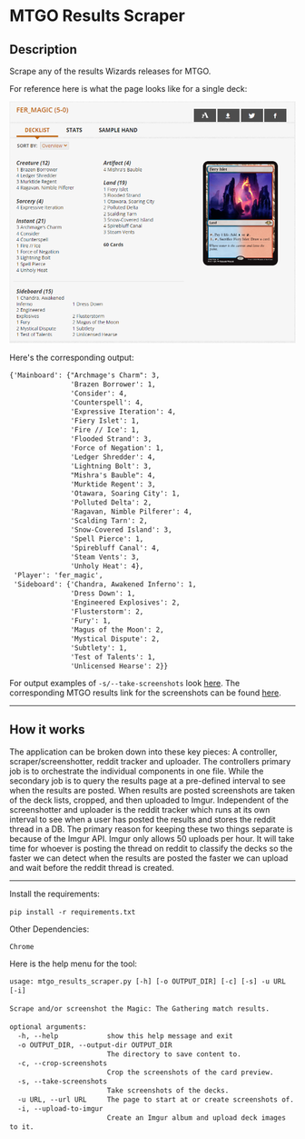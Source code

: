 # MTGO Results Scraper

## Description
Scrape any of the results Wizards releases for MTGO.

For reference here is what the page looks like for a single deck:

![Screenshot](screenshot.PNG)

Here's the corresponding output:

```
{'Mainboard': {"Archmage's Charm": 3,
               'Brazen Borrower': 1,
               'Consider': 4,
               'Counterspell': 4,
               'Expressive Iteration': 4,
               'Fiery Islet': 1,
               'Fire // Ice': 1,
               'Flooded Strand': 3,
               'Force of Negation': 1,
               'Ledger Shredder': 4,
               'Lightning Bolt': 3,
               "Mishra's Bauble": 4,
               'Murktide Regent': 3,
               'Otawara, Soaring City': 1,
               'Polluted Delta': 2,
               'Ragavan, Nimble Pilferer': 4,
               'Scalding Tarn': 2,
               'Snow-Covered Island': 3,
               'Spell Pierce': 1,
               'Spirebluff Canal': 4,
               'Steam Vents': 3,
               'Unholy Heat': 4},
 'Player': 'fer_magic',
 'Sideboard': {'Chandra, Awakened Inferno': 1,
               'Dress Down': 1,
               'Engineered Explosives': 2,
               'Flusterstorm': 2,
               'Fury': 1,
               'Magus of the Moon': 2,
               'Mystical Dispute': 2,
               'Subtlety': 1,
               'Test of Talents': 1,
               'Unlicensed Hearse': 2}}
```

For output examples of `-s/--take-screenshots` look [here](examples/take-screenshots). The corresponding MTGO results link for the screenshots can be found [here](https://magic.wizards.com/en/articles/archive/mtgo-standings/pioneer-league-2022-06-02).

---
## How it works

The application can be broken down into these key pieces: A controller, scraper/screenshotter, reddit tracker and uploader. The controllers primary job is to orchestrate the individual components in one file. While the secondary job is to query the results page at a pre-defined interval to see when the results are posted. When results are posted screenshots are taken of the deck lists, cropped, and then uploaded to Imgur. Independent of the screenshotter and uploader is the reddit tracker which runs at its own interval to see when a user has posted the results and stores the reddit thread in a DB. The primary reason for keeping these two things separate is because of the Imgur API. Imgur only allows 50 uploads per hour. It will take time for whoever is posting the thread on reddit to classify the decks so the faster we can detect when the results are posted the faster we can upload and wait before the reddit thread is created.

---

Install the requirements:

`pip install -r requirements.txt`

Other Dependencies:

```
Chrome
```

Here is the help menu for the tool:

```
usage: mtgo_results_scraper.py [-h] [-o OUTPUT_DIR] [-c] [-s] -u URL [-i]

Scrape and/or screenshot the Magic: The Gathering match results.

optional arguments:
  -h, --help            show this help message and exit
  -o OUTPUT_DIR, --output-dir OUTPUT_DIR
                        The directory to save content to.
  -c, --crop-screenshots
                        Crop the screenshots of the card preview.
  -s, --take-screenshots
                        Take screenshots of the decks.
  -u URL, --url URL     The page to start at or create screenshots of.
  -i, --upload-to-imgur
                        Create an Imgur album and upload deck images to it.
  ```